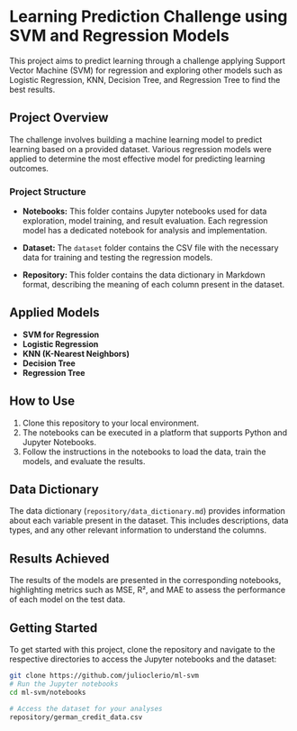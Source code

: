 # Learning Prediction Challenge using SVM and Regression Models

This project aims to predict learning through a challenge applying Support Vector Machine (SVM) for regression and exploring other models such as Logistic Regression, KNN, Decision Tree, and Regression Tree to find the best results.

## Project Overview

The challenge involves building a machine learning model to predict learning based on a provided dataset. Various regression models were applied to determine the most effective model for predicting learning outcomes.

### Project Structure

- **Notebooks:** This folder contains Jupyter notebooks used for data exploration, model training, and result evaluation. Each regression model has a dedicated notebook for analysis and implementation.

- **Dataset:** The `dataset` folder contains the CSV file with the necessary data for training and testing the regression models.

- **Repository:** This folder contains the data dictionary in Markdown format, describing the meaning of each column present in the dataset.

## Applied Models

- **SVM for Regression**
- **Logistic Regression**
- **KNN (K-Nearest Neighbors)**
- **Decision Tree**
- **Regression Tree**

## How to Use

1. Clone this repository to your local environment.
2. The notebooks can be executed in a platform that supports Python and Jupyter Notebooks.
3. Follow the instructions in the notebooks to load the data, train the models, and evaluate the results.

## Data Dictionary

The data dictionary (`repository/data_dictionary.md`) provides information about each variable present in the dataset. This includes descriptions, data types, and any other relevant information to understand the columns.

## Results Achieved

The results of the models are presented in the corresponding notebooks, highlighting metrics such as MSE, R², and MAE to assess the performance of each model on the test data.


## Getting Started

To get started with this project, clone the repository and navigate to the respective directories to access the Jupyter notebooks and the dataset:

```bash
git clone https://github.com/julioclerio/ml-svm
# Run the Jupyter notebooks
cd ml-svm/notebooks

# Access the dataset for your analyses
repository/german_credit_data.csv
